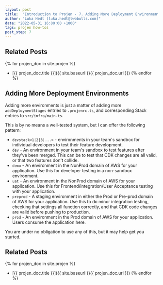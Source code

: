 ```yaml
---
layout: post
title:  "Introduction to Projen - 7. Adding More Deployment Environments"
author: "Luka Hedt (luka.hedt@twobulls.com)"
date: "2022-05-31 16:00:00 +1000"
tags: projen how-tos
post_step: 7
---
```


## Related Posts

{% for projen_doc in site.projen %}
- [{{ projen_doc.title }}]({{ site.baseurl }}{{ projen_doc.url }})
{% endfor %}


## Adding More Deployment Environments

Adding more environments is just a matter of adding more `addDeploymentStages` entries to `.projenrc.ts`, and corresponding Stack entries to `src/infra/main.ts`.

This is by no means a well-tested system, but I can offer the following pattern:

- `devstack<1|2|3|...>` - environments in your team's sandbox for individual developers to test their feature development.
- `dev` - An environment in your team's sandbox to test features after they've been merged. This can be to test that CDK changes are all valid, or that two features don't collide.
- `demo` - An environment in the NonProd domain of AWS for your application. Use this for developer testing in a non-sandbox environment.
- `uat` - An environment in the NonProd domain of AWS for your application. Use this for Frontend/Integration/User Acceptance testing with your application.
- `preprod` - A staging environment in either the Prod or Pre-prod domain of AWS for your application. Use this to do minor integration testing, checking that settings all function correctly, and that CDK code changes are valid before pushing to production.
- `prod` - An environment in the Prod domain of AWS for your application. Users consume the application here.

You are under no obligation to use any of this, but it may help get you started.

## Related Posts

{% for projen_doc in site.projen %}
- [{{ projen_doc.title }}]({{ site.baseurl }}{{ projen_doc.url }})
{% endfor %}
